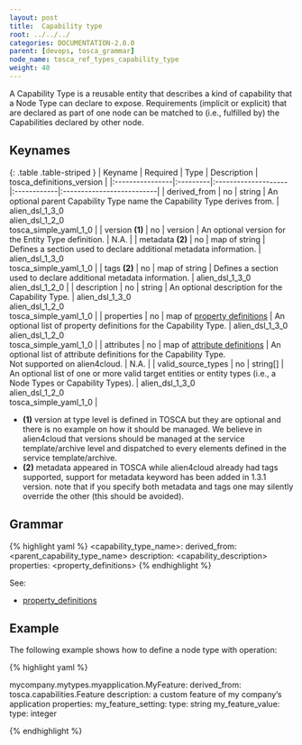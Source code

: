 ```yaml
---
layout: post
title:  Capability type
root: ../../../
categories: DOCUMENTATION-2.0.0
parent: [devops, tosca_grammar]
node_name: tosca_ref_types_capability_type
weight: 40
---
```


A Capability Type is a reusable entity that describes a kind of capability that a Node Type can declare to expose.  Requirements (implicit or explicit) that are declared as part of one node can be matched to (i.e., fulfilled by) the Capabilities declared by other node.

## Keynames

{: .table .table-striped }
| Keyname         | Required | Type                | Description | tosca_definitions_version |
|:----------------|:---------|:--------------------|:------------|:--------------------------|
| derived_from | no | string | An optional parent Capability Type name the Capability Type derives from. | alien_dsl_1_3_0<br> alien_dsl_1_2_0<br> tosca_simple_yaml_1_0 |
| version __(1)__ | no | version | An optional version for the Entity Type definition. | N.A. |
| metadata __(2)__ | no | map of string | Defines a section used to declare additional metadata information. | alien_dsl_1_3_0<br> tosca_simple_yaml_1_0 |
| tags __(2)__ | no | map of string | Defines a section used to declare additional metadata information. | alien_dsl_1_3_0<br> alien_dsl_1_2_0 |
| description | no | string | An optional description for the Capability Type. | alien_dsl_1_3_0<br> alien_dsl_1_2_0<br> tosca_simple_yaml_1_0 |
| properties | no | map of [property definitions](#/documentation/2.0.0/devops_guide/tosca_grammar/property_definition.html) | An optional list of property definitions for the Capability Type. | alien_dsl_1_3_0<br> alien_dsl_1_2_0<br> tosca_simple_yaml_1_0 |
| attributes | no | map of [attribute definitions](#/documentation/2.0.0/devops_guide/tosca_grammar/attribute_definition.html) | An optional list of attribute definitions for the Capability Type.<br>Not supported on alien4cloud. | N.A. |
| valid_source_types | no | string[] | An optional list of one or more valid target entities or entity types (i.e., a Node Types or Capability Types). | alien_dsl_1_3_0<br> alien_dsl_1_2_0<br> tosca_simple_yaml_1_0 |

* __(1)__ version at type level is defined in TOSCA but they are optional and there is no example on how it should be managed. We believe in alien4cloud that versions should be managed at the service template/archive level and dispatched to every elements defined in the service template/archive.
* __(2)__ metadata appeared in TOSCA while alien4cloud already had tags supported, support for metadata keyword has been added in 1.3.1 version. note that if you specify both metadata and tags one may silently override the other (this should be avoided).

## Grammar

{% highlight yaml %}
<capability_type_name>:
  derived_from: <parent_capability_type_name>
  description: <capability_description>
  properties:
    <property_definitions>
{% endhighlight %}

See:

- [property_definitions](#/documentation/2.0.0/devops_guide/tosca_grammar/property_definition.html)

## Example

The following example shows how to define a node type with operation:

{% highlight yaml %}

mycompany.mytypes.myapplication.MyFeature:
  derived_from: tosca.capabilities.Feature
  description: a custom feature of my company’s application
  properties:
    my_feature_setting:
      type: string
    my_feature_value:
      type: integer

{% endhighlight %}
